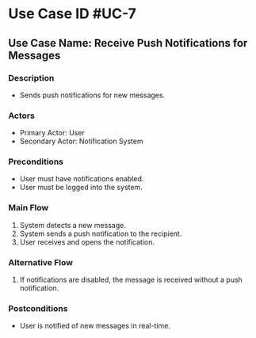 # Use Case ID #UC-7

## Use Case Name: Receive Push Notifications for Messages

### Description

- Sends push notifications for new messages.

### Actors

- Primary Actor: User
- Secondary Actor: Notification System

### Preconditions

- User must have notifications enabled.
- User must be logged into the system.

### Main Flow

1. System detects a new message.
2. System sends a push notification to the recipient.
3. User receives and opens the notification.

### Alternative Flow

1. If notifications are disabled, the message is received without a push notification.

### Postconditions

- User is notified of new messages in real-time.